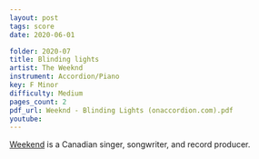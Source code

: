 ```yaml
---
layout: post
tags: score
date: 2020-06-01

folder: 2020-07
title: Blinding lights
artist: The Weeknd
instrument: Accordion/Piano
key: F Minor
difficulty: Medium
pages_count: 2
pdf_url: Weeknd - Blinding Lights (onaccordion.com).pdf
youtube:
---
```


[Weekend](https://en.wikipedia.org/wiki/The_Weeknd) is a Canadian singer, songwriter, and record producer.
